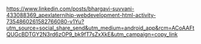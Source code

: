 https://www.linkedin.com/posts/bhargavi-suvvani-433088369_apexlaternihip-webdevelopment-html-activity-7354860261582766080-v1Yu?utm_source=social_share_send&utm_medium=android_app&rcm=ACoAAFtQUGcBDTGY2N3rd6zOP9_bk9fT7sZxXkE&utm_campaign=copy_link

